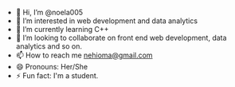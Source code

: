 - 👋 Hi, I’m @noela005
- 👀 I’m interested in web development and data analytics
- 🌱 I’m currently learning C++
- 💞️ I’m looking to collaborate on front end web development, data analytics and so on.
- 📫 How to reach me nehioma@gmail.com
- 😄 Pronouns: Her/She
- ⚡ Fun fact: I'm a student.

<!---
noela005/noela005 is a ✨ special ✨ repository because its `README.md` (this file) appears on your GitHub profile.
You can click the Preview link to take a look at your changes.
--->
